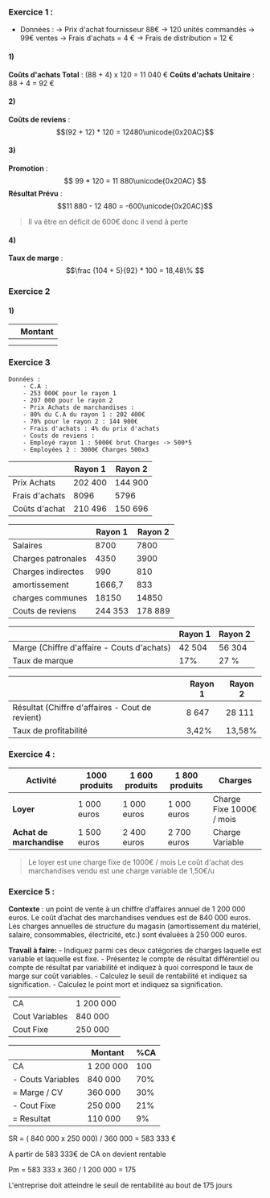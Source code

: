 

### Exercice 1 : 
 - Données : 
	-> Prix d'achat fournisseur 88€
	-> 120 unités commandés 
	-> 99€ ventes 
	-> Frais d'achats = 4 €
	-> Frais de distribution = 12 €
#### 1)
**Coûts d'achats Total** : (88 + 4) x 120 = 11 040 €
**Coûts d'achats Unitaire** : 88 + 4 = 92 €

#### 2) 
**Coûts de reviens** : 
$$(92 + 12) * 120 = 12480\unicode{0x20AC}$$

#### 3) 
**Promotion** : $$ 99 * 120 = 11 880\unicode{0x20AC} $$
**Résultat Prévu** : $$11 880 - 12 480 = -600\unicode{0x20AC}$$

>Il va être en déficit de 600€ donc il vend à perte
#### 4) 
**Taux de marge** : $$\frac {104 + 5}{92} * 100 = 18,48\% $$
### Exercice 2

#### 1) 
|     | Montant |
| --- | ------- |
|     |         |
|     |         |


### Exercice 3 

	Données :
		- C.A :  
		- 253 000€ pour le rayon 1
		- 207 000 pour le rayon 2
		- Prix Achats de marchandises : 
		- 80% du C.A du rayon 1 : 202 400€
		- 70% pour le rayon 2 : 144 900€
		- Frais d'achats : 4% du prix d'achats
		- Couts de reviens : 
		- Employé rayon 1 : 5000€ brut Charges -> 500*5
		- Employées 2 : 3000€ Charges 500x3

|                         | Rayon 1 | Rayon 2 |
| ----------------------- | ------- | ------- |
| Prix Achats             | 202 400 | 144 900 |
| Frais d'achats          | 8096    | 5796    |
| Coûts d'achat           | 210 496 | 150 696 |


|                    | Rayon 1 | Rayon 2 |
| ------------------ | ------- | ------- |
| Salaires           | 8700    | 7800    |
| Charges patronales | 4350    | 3900    |
| Charges indirectes | 990     | 810     |
| amortissement      | 1666,7  | 833     |
| charges communes   | 18150   | 14850   |
| Couts de reviens   | 244 353 | 178 889 |

|                                            | Rayon 1 | Rayon 2 |
| ------------------------------------------ | ------- | ------- |
| Marge (Chiffre d'affaire - Couts d'achats) | 42 504  | 56 304  |
| Taux de marque                             | 17%     | 27 %    |

|                                                 | Rayon 1 | Rayon 2 |
| ----------------------------------------------- | ------- | ------- |
| Résultat (Chiffre d'affaires - Cout de revient) | 8 647   | 28 111  |
| Taux de profitabilité                           | 3,42%   | 13,58%  |


### Exercice 4 : 


| **Activité**             | 1000 produits | 1 600 produits | 1 800 produits | Charges                  |
| ------------------------ | ------------- | -------------- | -------------- | ------------------------ |
| **Loyer**                | 1 000 euros   | 1 000 euros    | 1 000 euros    | Charge Fixe 1000€ / mois |
| **Achat de marchandise** | 1 500 euros   | 2 400 euros    | 2 700 euros    | Charge Variable          |
>Le loyer est une charge fixe de 1000€ / mois
>Le coût d'achat des marchandises vendu est une charge variable de 1,50€/u 


### Exercice 5 : 

**Contexte** : un point de vente à un chiffre d’affaires annuel de 1 200 000 euros. Le coût d’achat des marchandises vendues est de 840 000 euros. Les charges annuelles de structure du magasin (amortissement du matériel, salaire, consommables, électricité, etc.) sont évaluées à 250 000 euros.

**Travail à faire:** - Indiquez parmi ces deux catégories de charges laquelle est variable et laquelle est fixe. - Présentez le compte de résultat différentiel ou compte de résultat par variabilité et indiquez à quoi correspond le taux de marge sur coût variables. - Calculez le seuil de rentabilité et indiquez sa signification. - Calculez le point mort et indiquez sa signification.


|                |           |
| -------------- | --------- |
| CA             | 1 200 000 |
| Cout Variables | 840 000   |
| Cout Fixe      | 250 000   |

|                   | Montant   | %CA |
| ----------------- | --------- | --- |
| CA                | 1 200 000 | 100 |
| - Couts Variables | 840 000   | 70% |
| = Marge / CV      | 360 000   | 30% |
| - Cout Fixe       | 250 000   | 21% |
| = Resultat        | 110 000   | 9%  |

SR = ( 840 000 x 250 000) / 360 000 = 583 333 €

A partir de 583 333€ de CA on devient rentable

Pm = 583 333 x 360 / 1 200 000 = 175

L'entreprise doit atteindre le seuil de rentabilité au bout de 175 jours 




